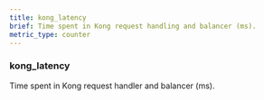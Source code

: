 ```yaml
---
title: kong_latency
brief: Time spent in Kong request handling and balancer (ms).
metric_type: counter
---
```

### kong_latency

Time spent in Kong request handler and balancer (ms).
